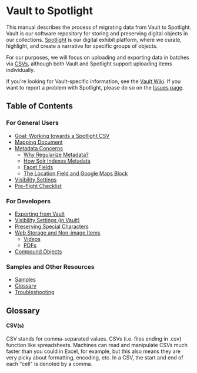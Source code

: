 # Vault to Spotlight

This manual describes the process of migrating data from Vault to Spotlight. Vault is our software repository for storing and preserving digital objects in our collections. [Spotlight](https://exhibits.library.uvic.ca/) is our digital exhibit platform, where we curate, highlight, and create a narrative for specific groups of objects.

For our purposes, we will focus on uploading and exporting data in batches via [CSVs](#csv), although both Vault and Spotlight support uploading items individually.

If you're looking for Vault-specific information, see the [Vault Wiki](https://github.com/UVicLibrary/Vault/wiki). If you want to report a problem with Spotlight, please do so on the [Issues page](https://github.com/UVicLibrary/Spotlight2_custom/issues).

## Table of Contents

### For General Users
* [Goal: Working towards a Spotlight CSV]()
* [Mapping Document]()
* [Metadata Concerns]()
  * [Why Regularize Metadata?]()
  * [How Solr Indexes Metadata]()
  * [Facet Fields]()
  * [The Location Field and Google Maps Block]()
* [Visibility Settings]()
* [Pre-flight Checklist]()

### For Developers
* [Exporting from Vault]()
* [Visibility Settings (in Vault)]()
* [Preserving Special Characters]()
* [Web Storage and Non-image Items]()
  * [Videos]()
  * [PDFs]()
* [Compound Objects]()

### Samples and Other Resources
* [Samples]()
* [Glossary](#glossary)
* [Troubleshooting]()

## Glossary

#### CSV(s)
CSV stands for comma-separated values. CSVs (i.e. files ending in .csv) function like spreadsheets. Machines can read and manipulate CSVs much faster than you could in Excel, for example, but this also means they are very picky about formatting, encoding, etc. In a CSV, the start and end of each "cell" is denoted by a comma.
